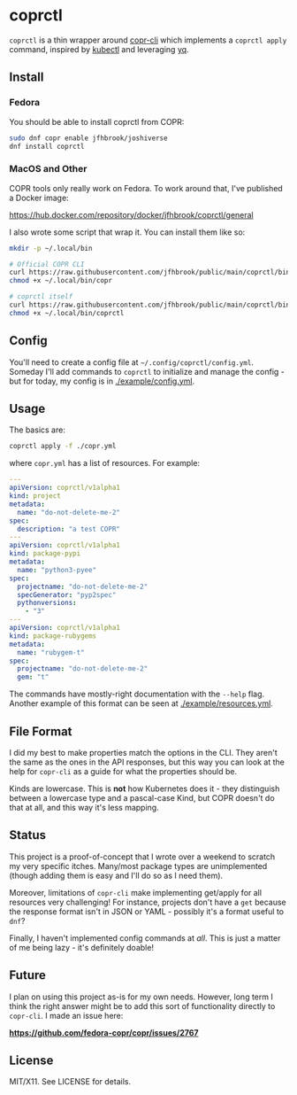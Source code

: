 # coprctl

`coprctl` is a thin wrapper around [copr-cli](https://developer.fedoraproject.org/deployment/copr/copr-cli.html)
which implements a `coprctl apply` command, inspired by [kubectl](https://kubernetes.io/docs/reference/kubectl/)
and leveraging [yq](https://github.com/mikefarah/yq).

## Install

### Fedora

You should be able to install coprctl from COPR:

```bash
sudo dnf copr enable jfhbrook/joshiverse
dnf install coprctl
```

### MacOS and Other

COPR tools only really work on Fedora. To work around that, I've published a
Docker image:

<https://hub.docker.com/repository/docker/jfhbrook/coprctl/general>

I also wrote some script that wrap it. You can install them like so:

```bash
mkdir -p ~/.local/bin

# Official COPR CLI
curl https://raw.githubusercontent.com/jfhbrook/public/main/coprctl/bin/copr-docker -o ~/.local/bin/copr
chmod +x ~/.local/bin/copr

# coprctl itself
curl https://raw.githubusercontent.com/jfhbrook/public/main/coprctl/bin/coprctl-docker -o ~/.local/bin/coprctl
chmod +x ~/.local/bin/coprctl
```

## Config

You'll need to create a config file at `~/.config/coprctl/config.yml`. Someday
I'll add commands to `coprctl` to initialize and manage the config - but for
today, my config is in [./example/config.yml](./example/config.yml).

## Usage

The basics are:

```bash
coprctl apply -f ./copr.yml
```

where `copr.yml` has a list of resources. For example:

```yaml
---
apiVersion: coprctl/v1alpha1
kind: project
metadata:
  name: "do-not-delete-me-2"
spec:
  description: "a test COPR"
---
apiVersion: coprctl/v1alpha1
kind: package-pypi
metadata:
  name: "python3-pyee"
spec:
  projectname: "do-not-delete-me-2"
  specGenerator: "pyp2spec"
  pythonversions:
    - "3"
---
apiVersion: coprctl/v1alpha1
kind: package-rubygems
metadata:
  name: "rubygem-t"
spec:
  projectname: "do-not-delete-me-2"
  gem: "t"
```

The commands have mostly-right documentation with the `--help` flag. Another
example of this format can be seen at
[./example/resources.yml](./example/resources.yml).

## File Format

I did my best to make properties match the options in the CLI. They aren't the
same as the ones in the API responses, but this way you can look at the help
for `copr-cli` as a guide for what the properties should be.

Kinds are lowercase. This is **not** how Kubernetes does it - they distinguish
between a lowercase type and a pascal-case Kind, but COPR doesn't do that at
all, and this way it's less mapping.

## Status

This project is a proof-of-concept that I wrote over a weekend to scratch my
very specific itches. Many/most package types are unimplemented (though
adding them is easy and I'll do so as I need them).

Moreover, limitations of `copr-cli` make implementing get/apply for all
resources very challenging! For instance, projects don't have a `get` because
the response format isn't in JSON or YAML - possibly it's a format useful
to `dnf`?

Finally, I haven't implemented config commands at *all*. This is just a matter
of me being lazy - it's definitely doable!

## Future

I plan on using this project as-is for my own needs. However, long term I think
the right answer might be to add this sort of functionality directly to
`copr-cli`. I made an issue here:

**<https://github.com/fedora-copr/copr/issues/2767>**

## License

MIT/X11. See LICENSE for details.

